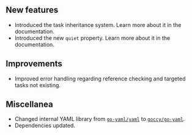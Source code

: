 ## New features

- Introduced the task inheritance system. Learn more about it in the documentation.
- Introduced the new `quiet` property. Learn more about it in the documentation.

## Improvements

- Improved error handling regarding reference checking and targeted tasks not existing.

## Miscellanea

- Changed internal YAML library from [`go-yaml/yaml`](https://github.com/go-yaml/yaml/) to [`goccy/go-yaml`](https://github.com/goccy/go-yaml).
- Dependencies updated.
